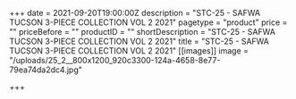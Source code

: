 +++
date = 2021-09-20T19:00:00Z
description = "STC-25 - SAFWA TUCSON 3-PIECE COLLECTION VOL 2 2021"
pagetype = "product"
price = ""
priceBefore = ""
productID = ""
shortDescription = "STC-25 - SAFWA TUCSON 3-PIECE COLLECTION VOL 2 2021"
title = "STC-25 - SAFWA TUCSON 3-PIECE COLLECTION VOL 2 2021"
[[images]]
image = "/uploads/25_2__800x1200_920c3300-124a-4658-8e77-79ea74da2dc4.jpg"

+++
